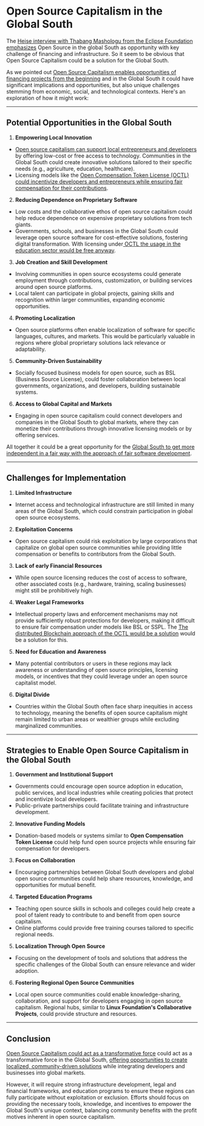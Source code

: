 # Open Source Capitalism in the Global South

The [Heise interview with Thabang Mashologu from the Eclipse Foundation emphasizes](https://www.heise.de/hintergrund/Open-Source-im-Globalen-Sueden-mehr-als-nur-ein-technisches-Werkzeug-10223042.html
) Open Source in the global South as opportunity with key challenge of financing and infrastructure. So it seem to be obvious that Open Source Capitalism could be a solution for the Global South.

As we pointed out [Open Source Capitalism enables opportunities of financing projects from the beginning](./innovative-funding-for-open-source-projects.md) and in the Global South it could have significant implications and opportunities, but also unique challenges stemming from economic, social, and technological contexts. Here's an exploration of how it might work:

---

## **Potential Opportunities in the Global South**

1. **Empowering Local Innovation**
  - [Open source capitalism can support local entrepreneurs and developers](./open-source-capitalism.md) by offering low-cost or free access to technology. Communities in the Global South could create innovative solutions tailored to their specific needs (e.g., agriculture, education, healthcare).
  - Licensing models like the [Open Compensation Token License (OCTL) could incentivize developers and entrepreneurs while ensuring fair compensation for their contributions](https://license-token.com).

2. **Reducing Dependence on Proprietary Software**
  - Low costs and the collaborative ethos of open source capitalism could help reduce dependence on expensive proprietary solutions from tech giants.
  - Governments, schools, and businesses in the Global South could leverage open source software for cost-effective solutions, fostering digital transformation. With licensing under[ OCTL the usage in the education sector would be free anyway](https://github.com/open-compensation-token-license/license).

3. **Job Creation and Skill Development**
  - Involving communities in open source ecosystems could generate employment through contributions, customization, or building services around open source platforms.
  - Local talent can participate in global projects, gaining skills and recognition within larger communities, expanding economic opportunities. 

4. **Promoting Localization**
  - Open source platforms often enable localization of software for specific languages, cultures, and markets. This would be particularly valuable in regions where global proprietary solutions lack relevance or adaptability.

5. **Community-Driven Sustainability**
  - Socially focused business models for open source, such as BSL (Business Source License), could foster collaboration between local governments, organizations, and developers, building sustainable systems.

6. **Access to Global Capital and Markets**
  - Engaging in open source capitalism could connect developers and companies in the Global South to global markets, where they can monetize their contributions through innovative licensing models or by offering services.

All together it could be a great opportunity for the [Global South to get more independent in a fair way with the approach of fair software development](https://github.com/open-compensation-token-license/octl/blob/main/octl-whitepaper.md). 

---

## **Challenges for Implementation**

1. **Limited Infrastructure**
  - Internet access and technological infrastructure are still limited in many areas of the Global South, which could constrain participation in global open source ecosystems.

2. **Exploitation Concerns**
  - Open source capitalism could risk exploitation by large corporations that capitalize on global open source communities while providing little compensation or benefits to contributors from the Global South.

3. **Lack of early Financial Resources**
  - While open source licensing reduces the cost of access to software, other associated costs (e.g., hardware, training, scaling businesses) might still be prohibitively high.

4. **Weaker Legal Frameworks**
  - Intellectual property laws and enforcement mechanisms may not provide sufficiently robust protections for developers, making it difficult to ensure fair compensation under models like BSL or SSPL. The [The distributed Blockchain approach of the OCTL would be a solution](https://license-token.com) would be a solution for this.

5. **Need for Education and Awareness**
  - Many potential contributors or users in these regions may lack awareness or understanding of open source principles, licensing models, or incentives that they could leverage under an open source capitalist model.

6. **Digital Divide**
  - Countries within the Global South often face sharp inequities in access to technology, meaning the benefits of open source capitalism might remain limited to urban areas or wealthier groups while excluding marginalized communities.

---

## **Strategies to Enable Open Source Capitalism in the Global South**

1. **Government and Institutional Support**
  - Governments could encourage open source adoption in education, public services, and local industries while creating policies that protect and incentivize local developers.
  - Public-private partnerships could facilitate training and infrastructure development.

2. **Innovative Funding Models**
  - Donation-based models or systems similar to **Open Compensation Token License** could help fund open source projects while ensuring fair compensation for developers.

3. **Focus on Collaboration**
  - Encouraging partnerships between Global South developers and global open source communities could help share resources, knowledge, and opportunities for mutual benefit.

4. **Targeted Education Programs**
  - Teaching open source skills in schools and colleges could help create a pool of talent ready to contribute to and benefit from open source capitalism.
  - Online platforms could provide free training courses tailored to specific regional needs.

5. **Localization Through Open Source**
  - Focusing on the development of tools and solutions that address the specific challenges of the Global South can ensure relevance and wider adoption.

6. **Fostering Regional Open Source Communities**
  - Local open source communities could enable knowledge-sharing, collaboration, and support for developers engaging in open source capitalism. Regional hubs, similar to **Linux Foundation's Collaborative Projects**, could provide structure and resources.

---

## **Conclusion**

[Open Source Capitalism could act as a transformative force](./open-source-capitalism.md) could act as a transformative force in the Global South, [offering opportunities to create localized, community-driven solutions](https://www.license-token.com) while integrating developers and businesses into global markets.

However, it will require strong infrastructure development, legal and financial frameworks, and education programs to ensure these regions can fully participate without exploitation or exclusion. Efforts should focus on providing the necessary tools, knowledge, and incentives to empower the Global South's unique context, balancing community benefits with the profit motives inherent in open source capitalism.
